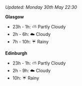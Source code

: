 *Updated: Monday 30th May 22:30*

**Glasgow**

* 23h - 1h: :partly_sunny: Partly Cloudy
* 2h - 6h: :cloud: Cloudy
* 7h - 10h: :umbrella: Rainy

**Edinburgh**

* 23h - 1h: :partly_sunny: Partly Cloudy
* 2h - 9h: :cloud: Cloudy
* 10h: :umbrella: Rainy
